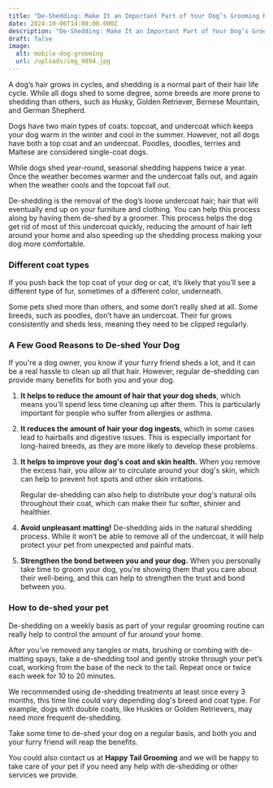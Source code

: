 ```yaml
---
title: "De-Shedding: Make It an Important Part of Your Dog’s Grooming Routine"
date: 2024-10-06T14:08:00.000Z
description: "De-Shedding: Make It an Important Part of Your Dog’s Grooming Routine"
draft: false
image:
  alt: mobile-dog-grooming
  url: /uploads/img_9894.jpg
---
```

A dog’s hair grows in cycles, and shedding is a normal part of their hair life cycle. While all dogs shed to some degree, some breeds are more prone to shedding than others, such as Husky, Golden Retriever, Bernese Mountain, and German Shepherd.

Dogs have two main types of coats: topcoat, and undercoat which keeps your dog warm in the winter and cool in the summer. However, not all dogs have both a top coat and an undercoat. Poodles, doodles, terries and Maltese are considered single-coat dogs.

While dogs shed year-round, seasonal shedding happens twice a year. Once the weather becomes warmer and the undercoat falls out, and again when the weather cools and the topcoat fall out.

De-shedding is the removal of the dog’s loose undercoat hair; hair that will eventually end up on your furniture and clothing. You can help this process along by having them de-shed by a groomer. This process helps the dog get rid of most of this undercoat quickly, reducing the amount of hair left around your home and also speeding up the shedding process making your dog more comfortable.  

### Different coat types

If you push back the top coat of your dog or cat, it’s likely that you’ll see a different type of fur, sometimes of a different color, underneath.

Some pets shed more than others, and some don’t really shed at all. Some breeds, such as poodles, don’t have an undercoat. Their fur grows consistently and sheds less, meaning they need to be clipped regularly.  

### A Few Good Reasons to De-shed Your Dog 

If you're a dog owner, you know if your furry friend sheds a lot, and it can be a real hassle to clean up all that hair. However, regular de-shedding can provide many benefits for both you and your dog. 

1. **It helps to reduce the amount of hair that your dog sheds**, which means you'll spend less time cleaning up after them. This is particularly important for people who suffer from allergies or asthma.
2. **It reduces the amount of hair your dog ingests**, which in some cases lead to hairballs and digestive issues. This is especially important for long-haired breeds, as they are more likely to develop these problems. 
3. **It helps to improve your dog's coat and skin health.** When you remove the excess hair, you allow air to circulate around your dog's skin, which can help to prevent hot spots and other skin irritations. 

   Regular de-shedding can also help to distribute your dog's natural oils throughout their coat, which can make their fur softer, shinier and healthier. 
4. **Avoid unpleasant matting!** De-shedding aids in the natural shedding process. While it won’t be able to remove all of the undercoat, it will help protect your pet from unexpected and painful mats. 
5. **Strengthen the bond between you and your dog.** When you personally take time to groom your dog, you're showing them that you care about their well-being, and this can help to strengthen the trust and bond between you. 

### How to de-shed your pet

De-shedding on a weekly basis as part of your regular grooming routine can really help to control the amount of fur around your home. 

After you’ve removed any tangles or mats, brushing or combing with de-matting spays, take a de-shedding tool and gently stroke through your pet’s coat, working from the base of the neck to the tail. Repeat once or twice each week for 10 to 20 minutes. 

We recommended using de-shedding treatments at least once every 3 months, this time line could vary depending dog's breed and coat type. For example, dogs with double coats, like Huskies or Golden Retrievers, may need more frequent de-shedding.

Take some time to de-shed your dog on a regular basis, and both you and your furry friend will reap the benefits.

You could also contact us at **Happy Tail Grooming** and we will be happy to take care of your pet if you need any help with de-shedding or other services we provide.
